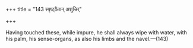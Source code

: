 +++
title = "143 स्पृष्ट्वैतान् अशुचिर्"

+++

Having touched these, while impure, he shall always wipe with water, with his palm, his sense-organs, as also his limbs and the navel.—(143)